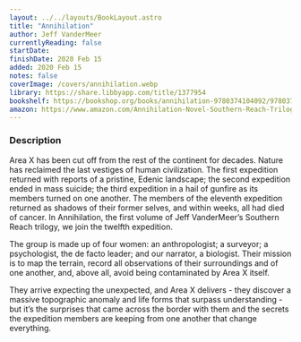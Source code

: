 ```yaml
---
layout: ../../layouts/BookLayout.astro
title: "Annihilation"
author: Jeff VanderMeer
currentlyReading: false
startDate: 
finishDate: 2020 Feb 15
added: 2020 Feb 15
notes: false
coverImage: /covers/annihilation.webp
library: https://share.libbyapp.com/title/1377954
bookshelf: https://bookshop.org/books/annihilation-9780374104092/9780374104092
amazon: https://www.amazon.com/Annihilation-Novel-Southern-Reach-Trilogy/dp/0374104093
---
```


### Description
Area X has been cut off from the rest of the continent for decades. Nature has reclaimed the last vestiges of human civilization. The first expedition returned with reports of a pristine, Edenic landscape; the second expedition ended in mass suicide; the third expedition in a hail of gunfire as its members turned on one another. The members of the eleventh expedition returned as shadows of their former selves, and within weeks, all had died of cancer. In Annihilation, the first volume of Jeff VanderMeer’s Southern Reach trilogy, we join the twelfth expedition.

The group is made up of four women: an anthropologist; a surveyor; a psychologist, the de facto leader; and our narrator, a biologist. Their mission is to map the terrain, record all observations of their surroundings and of one another, and, above all, avoid being contaminated by Area X itself.

They arrive expecting the unexpected, and Area X delivers - they discover a massive topographic anomaly and life forms that surpass understanding - but it’s the surprises that came across the border with them and the secrets the expedition members are keeping from one another that change everything.

<!-- ### Notes & Highlights -->
